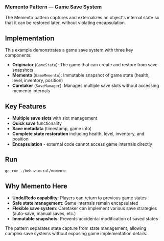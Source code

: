 ### Memento Pattern — Game Save System

The Memento pattern captures and externalizes an object's internal state so that it can be restored later, without violating encapsulation.

## Implementation

This example demonstrates a game save system with three key components:

- **Originator** (`GameState`): The game that can create and restore from save snapshots
- **Memento** (`GameMemento`): Immutable snapshot of game state (health, level, inventory, position)
- **Caretaker** (`SaveManager`): Manages multiple save slots without accessing memento internals

## Key Features

- **Multiple save slots** with slot management
- **Quick save** functionality
- **Save metadata** (timestamp, game info)
- **Complete state restoration** including health, level, inventory, and position
- **Encapsulation** - external code cannot access game internals directly

## Run

```bash
go run ./behavioural/memento
```

## Why Memento Here

- **Undo/Redo capability**: Players can return to previous game states
- **Safe state management**: Game internals remain encapsulated
- **Flexible save system**: Caretaker can implement various save strategies (auto-save, manual saves, etc.)
- **Immutable snapshots**: Prevents accidental modification of saved states

The pattern separates state capture from state management, allowing complex save systems without exposing game implementation details.